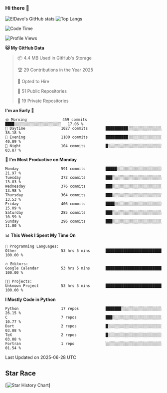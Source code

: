 ### Hi there 👋
![ElDavo's GitHub stats](https://github-readme-stats.vercel.app/api?username=ElDavoo&show_icons=true&theme=chartreuse-dark)
![Top Langs](https://github-readme-stats.vercel.app/api/top-langs/?username=ElDavoo&theme=chartreuse-dark&layout=compact)

<!--START_SECTION:waka-->
![Code Time](http://img.shields.io/badge/Code%20Time-3%2C533%20hrs%2034%20mins-blue)

![Profile Views](http://img.shields.io/badge/Profile%20Views-3-blue)

**🐱 My GitHub Data** 

> 📦 4.4 MB Used in GitHub's Storage 
 > 
> 🏆 29 Contributions in the Year 2025
 > 
> 💼 Opted to Hire
 > 
> 📜 51 Public Repositories 
 > 
> 🔑 19 Private Repositories 
 > 
**I'm an Early 🐤** 

```text
🌞 Morning                459 commits         ████░░░░░░░░░░░░░░░░░░░░░   17.06 % 
🌆 Daytime                1027 commits        ██████████░░░░░░░░░░░░░░░   38.18 % 
🌃 Evening                1100 commits        ██████████░░░░░░░░░░░░░░░   40.89 % 
🌙 Night                  104 commits         █░░░░░░░░░░░░░░░░░░░░░░░░   03.87 % 
```
📅 **I'm Most Productive on Monday** 

```text
Monday                   591 commits         █████░░░░░░░░░░░░░░░░░░░░   21.97 % 
Tuesday                  372 commits         ███░░░░░░░░░░░░░░░░░░░░░░   13.83 % 
Wednesday                376 commits         ███░░░░░░░░░░░░░░░░░░░░░░   13.98 % 
Thursday                 364 commits         ███░░░░░░░░░░░░░░░░░░░░░░   13.53 % 
Friday                   406 commits         ████░░░░░░░░░░░░░░░░░░░░░   15.09 % 
Saturday                 285 commits         ███░░░░░░░░░░░░░░░░░░░░░░   10.59 % 
Sunday                   296 commits         ███░░░░░░░░░░░░░░░░░░░░░░   11.00 % 
```


📊 **This Week I Spent My Time On** 

```text
💬 Programming Languages: 
Other                    53 hrs 5 mins       █████████████████████████   100.00 % 

🔥 Editors: 
Google Calendar          53 hrs 5 mins       █████████████████████████   100.00 % 

🐱‍💻 Projects: 
Unknown Project          53 hrs 5 mins       █████████████████████████   100.00 % 
```

**I Mostly Code in Python** 

```text
Python                   17 repos            ███████░░░░░░░░░░░░░░░░░░   26.15 % 
C                        7 repos             ███░░░░░░░░░░░░░░░░░░░░░░   10.77 % 
Dart                     2 repos             █░░░░░░░░░░░░░░░░░░░░░░░░   03.08 % 
TeX                      2 repos             █░░░░░░░░░░░░░░░░░░░░░░░░   03.08 % 
Fortran                  1 repo              ░░░░░░░░░░░░░░░░░░░░░░░░░   01.54 % 
```




 Last Updated on 2025-06-28 UTC
<!--END_SECTION:waka-->

## Star Race

[![Star History Chart](https://api.star-history.com/svg?repos=ElDavoo/WhatsApp-Crypt14-Crypt15-Decrypter,ElDavoo/TuringOS,EliteAndroidApps/WhatsApp-Crypt12-Decrypter,KnugiHK/Whatsapp-Chat-Exporter&type=Date)]
